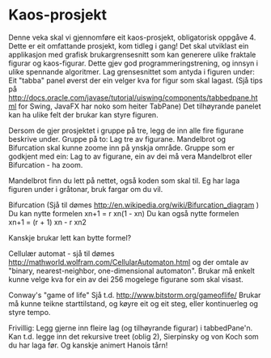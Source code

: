 # Kaos-prosjekt

Denne veka skal vi gjennomføre eit kaos-prosjekt, obligatorisk oppgåve 4. Dette er eit omfattande prosjekt, kom tidleg i gang! Det skal utviklast ein applikasjon med grafisk brukargrensesnitt som kan generere ulike fraktale figurar og kaos-figurar. Dette gjev god programmeringstrening, og innsyn i ulike spennande algoritmer. Lag grensesnittet som antyda i figuren under: Eit "tabba" panel øverst der ein velger kva for figur som skal lagast. (Sjå tips på http://docs.oracle.com/javase/tutorial/uiswing/components/tabbedpane.html for Swing, JavaFX har noko som heiter TabPane) Det tilhøyrande panelet kan ha ulike felt der brukar kan styre figuren.

Dersom de gjer prosjektet i gruppe på tre, legg de inn alle fire figurane beskrive under. Gruppe på to: Lag tre av figurane. Mandelbrot og Bifurcation skal kunne zoome inn på ynskja område. Gruppe som er godkjent med ein: Lag to av figurane, ein av dei må vera Mandelbrot eller Bifurcation - ha zoom.

Mandelbrot finn du lett på nettet, også koden som skal til. Eg har laga figuren under i gråtonar, bruk fargar om du vil.

Bifurcation (Sjå til dømes http://en.wikipedia.org/wiki/Bifurcation_diagram ) Du kan nytte formelen 
xn+1 = r xn(1 - xn) 
Du kan også nytte formelen  
xn+1 = (r + 1) xn - r xn2

Kanskje brukar lett kan bytte formel?

Cellulær automat - sjå til dømes http://mathworld.wolfram.com/CellularAutomaton.html
og der omtale av "binary, nearest-neighbor, one-dimensional automaton". Brukar må enkelt kunne velge kva for ein av dei 256 mogelege figurane som skal visast.

Conway's "game of life" Sjå t.d. http://www.bitstorm.org/gameoflife/ Brukar må kunne teikne starttilstand, og køyre eit og eit steg, eller kontinuerleg og styre tempo.

Frivillig: Legg gjerne inn fleire lag (og tilhøyrande figurar) i tabbedPane'n. Kan t.d. legge inn det rekursive treet (oblig 2), Sierpinsky og von Koch som du har laga før. Og kanskje animert Hanois tårn!
